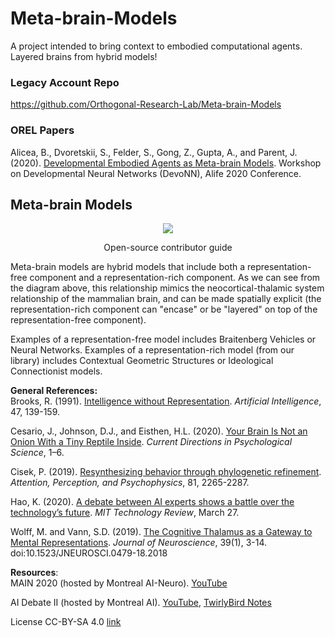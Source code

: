 # Meta-brain-Models
A project intended to bring context to embodied computational agents. Layered brains from hybrid models! 

### Legacy Account Repo
https://github.com/Orthogonal-Research-Lab/Meta-brain-Models

### OREL Papers

Alicea, B., Dvoretskii, S., Felder, S., Gong, Z., Gupta, A., and Parent, J. (2020). [Developmental Embodied Agents as Meta-brain Models](https://www.irit.fr/devonn/2020/07/13/alicea.html). Workshop on Developmental Neural Networks (DevoNN), Alife 2020 Conference.


## Meta-brain Models
<p align="center">
  <img src="https://github.com/Orthogonal-Research-Lab/Meta-brain-Models/blob/master/Assets%20and%20Media/Meta-brain%20Model%20I.png"><BR> 
</p>  
  
<p align="center">
Open-source contributor guide  
</p>
  
Meta-brain models are hybrid models that include both a representation-free component and a representation-rich component. As we can see from the diagram above, this relationship mimics the neocortical-thalamic system relationship of the mammalian brain, and can be made spatially explicit (the representation-rich component can "encase" or be "layered" on top of the representation-free component).

Examples of a representation-free model includes Braitenberg Vehicles or Neural Networks. Examples of a representation-rich model (from our library) includes Contextual Geometric Structures or Ideological Connectionist models.

__General References:__  
Brooks, R. (1991). [Intelligence without Representation](http://www2.denizyuret.com/ref/brooks/brooks.pdf). _Artificial Intelligence_, 47, 139-159.  

Cesario, J., Johnson, D.J., and Eisthen, H.L. (2020). [Your Brain Is Not an Onion With a Tiny Reptile Inside](https://journals.sagepub.com/eprint/TWK8BX6W2M4FFRTYXBZD/full). _Current Directions in Psychological Science_, 1–6.

Cisek, P. (2019). [Resynthesizing behavior through phylogenetic refinement](https://www.researchgate.net/publication/333586383_Resynthesizing_behavior_through_phylogenetic_refinement). _Attention, Perception, and Psychophysics_, 81,
2265-2287.

Hao, K. (2020). [A debate between AI experts shows a battle over the technology’s future](https://www.technologyreview.com/2020/03/27/950247/ai-debate-gary-marcus-danny-lange/). _MIT Technology Review_, March 27.

Wolff, M. and Vann, S.D. (2019). [The Cognitive Thalamus as a Gateway to Mental Representations](https://www.jneurosci.org/content/39/1/3). _Journal of Neuroscience_, 39(1), 3-14. doi:10.1523/JNEUROSCI.0479-18.2018

__Resources__:  
MAIN 2020 (hosted by Montreal AI-Neuro). [YouTube](https://www.youtube.com/channel/UCddp3o-ctW8rmYtfdDfVUkA)

AI Debate II (hosted by Montreal AI). [YouTube](https://www.youtube.com/watch?v=YEC6LDcrAwI), [TwirlyBird Notes](https://docs.google.com/document/d/1xZvotLal1GDwLZqPx7k3ATTG7fwSqpej_w0tWERqIjY/edit)

License CC-BY-SA 4.0 [link](https://github.com/Orthogonal-Research-Lab/Meta-brain-Models/blob/master/CC-BY-SA%204.0%20License.md)  


